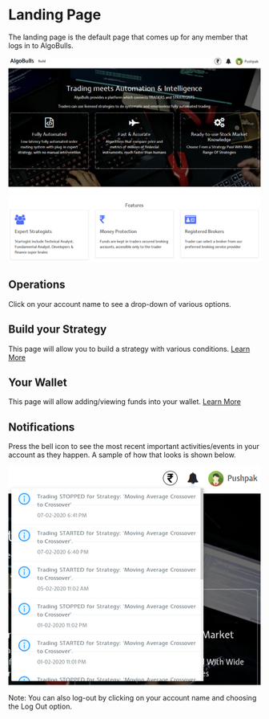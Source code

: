 # Landing Page

The landing page is the default page that comes up for any member that logs in to AlgoBulls.

![Landing Page](imgs/landingpage.png)

## Operations
Click on your account name to see a drop-down of various options.

## Build your Strategy
This page will allow you to build a strategy with various conditions. [Learn More](build-your-strategy.md)

## Your Wallet
This page will allow adding/viewing funds into your wallet. [Learn More](your-wallet.md)

## Notifications
Press the bell icon to see the most recent important activities/events in your account as they happen. A sample of how that looks is shown below.

![Notif](imgs/notif2.png)

Note: You can also log-out by clicking on your account name and choosing the Log Out option.